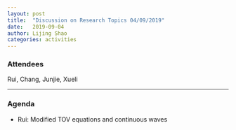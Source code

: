 ```yaml
---
layout: post
title:  "Discussion on Research Topics 04/09/2019"
date:   2019-09-04
author: Lijing Shao
categories: activities
---
```



### Attendees

Rui, Chang, Junjie, Xueli

---

### Agenda

- Rui: Modified TOV equations and continuous waves
